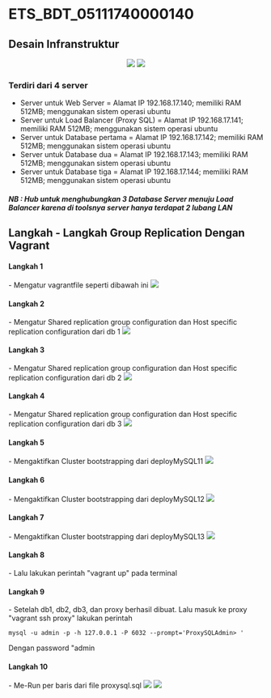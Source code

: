 # ETS_BDT_05111740000140

## Desain Infranstruktur

<p align="center">
<img src="images/GroupReplication.png">
<img src="images/GroupReplikasi.png">
</p>

<h3>Terdiri dari 4 server</h3>
 
-	Server untuk Web Server = Alamat IP 192.168.17.140; memiliki RAM 512MB; menggunakan sistem operasi ubuntu
-	Server untuk Load Balancer (Proxy SQL) = Alamat IP 192.168.17.141; memiliki RAM 512MB; menggunakan sistem operasi ubuntu
-	Server untuk Database pertama = Alamat IP 192.168.17.142; memiliki RAM 512MB; menggunakan sistem operasi ubuntu
-	Server untuk Database dua = Alamat IP 192.168.17.143; memiliki RAM 512MB; menggunakan sistem operasi ubuntu
-	Server untuk Database tiga = Alamat IP 192.168.17.144; memiliki RAM 512MB; menggunakan sistem operasi ubuntu

<h5>NB : Hub untuk menghubungkan 3 Database Server menuju Load Balancer karena di toolsnya server hanya terdapat 2 lubang LAN</h5>

## Langkah - Langkah Group Replication Dengan Vagrant

<h4>Langkah 1</h4>
- Mengatur vagrantfile seperti dibawah ini
<img src="images/vagrantfile.png">

<h4>Langkah 2</h4>
- Mengatur Shared replication group configuration dan Host specific replication configuration dari db 1
<img src="images/Setting_my11cnf.PNG">

<h4>Langkah 3</h4>
- Mengatur Shared replication group configuration dan Host specific replication configuration dari db 2
<img src="images/Setting_my12cnf.PNG">

<h4>Langkah 4</h4>
- Mengatur Shared replication group configuration dan Host specific replication configuration dari db 3
<img src="images/Setting_my13cnf.PNG">

<h4>Langkah 5</h4>
- Mengaktifkan Cluster bootstrapping dari deployMySQL11
<img src="images/deployMySql11.PNG">

<h4>Langkah 6</h4>
- Mengaktifkan Cluster bootstrapping dari deployMySQL12
<img src="images/deployMySql12.PNG">

<h4>Langkah 7</h4>
- Mengaktifkan Cluster bootstrapping dari deployMySQL13
<img src="images/deployMySql13.PNG">

<h4>Langkah 8</h4>
- Lalu lakukan perintah "vagrant up" pada terminal

<h4>Langkah 9</h4>
- Setelah db1, db2, db3, dan proxy berhasil dibuat. Lalu masuk ke proxy "vagrant ssh proxy" lakukan perintah

```
mysql -u admin -p -h 127.0.0.1 -P 6032 --prompt='ProxySQLAdmin> '
```

Dengan password "admin

<h4>Langkah 10</h4>
- Me-Run per baris dari file proxysql.sql
<img src="images/proxysql1.png">
<img src="images/proxysql2.png">
